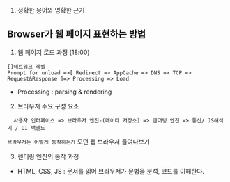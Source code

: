 1. 정확한 용어와 명확한 근거

## Browser가 웹 페이지 표현하는 방법

1. 웹 페이지 로드 과정 (18:00)

```
[]네트워크 레벨
Prompt for unload =>[ Redirect => AppCache => DNS => TCP => Request&Response ]=> Processing => Load
```

- Processing : parsing & rendering

2. 브라우저 주요 구성 요소

```
  사용자 인터페이스 => 브라우저 엔진-(데이터 저장소) => 렌더링 엔진 => 통신/ JS해석기 / UI 백엔드
```

`브라우저는 어떻게 동작하는가` 모던 웹 브라우저 들여다보기

3. 렌더링 엔진의 동작 과정

- HTML, CSS, JS : 문서를 읽어 브라우저가 문법을 분석, 코드를 이해한다. <script>태그를 만나면 JS 해석할 때까지 파싱을 멈춘다.
- DOM, CSSOM 변환 : 브라우저에서 사용할 수 있는 구조로 변환
- RENDER TREE 구축
- RENDER TREE 배치 : 각 요소의 크기와 위치를 계산한다. (레이어 30개를 넘지 않는 것이 좋다)
- RENDER TREE 그리기 : Paint& Rasterize => Compositing

## HTML

1. HTML ㅈㅁㄴ ㅔ갸ㅡㅁ갸ㅣㅛ ㅇㄷ
